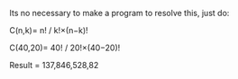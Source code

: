 Its no necessary to make a program to resolve this, just do:

C(n,k)= n! / k!×(n−k)! 

C(40,20)= 40! / 20!×(40−20)!
​

Result = 137,846,528,82
